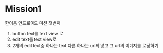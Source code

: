 # Mission1
한이음 안드로이드 미션 첫번째
1. button text를 text view 로
2. edit text를 text view로
3. 2개의 edit text중 하나는 text
    다른 하나는 url의 넣고
     그 url의 이미지를 로딩하기

